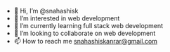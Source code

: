 - 👋 Hi, I’m @snahashisk
- 👀 I’m interested in web development
- 🌱 I’m currently learning full stack web development
- 💞️ I’m looking to collaborate on web development
- 📫 How to reach me snahashiskanrar@gmail.com

<!---
snahashisk/snahashisk is a ✨ special ✨ repository because its `README.md` (this file) appears on your GitHub profile.
You can click the Preview link to take a look at your changes.
--->

